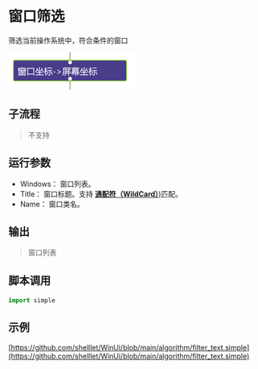 # 窗口筛选 
筛选当前操作系统中，符合条件的窗口


![action](./images/2022-11-17_184608.png ':size=90%')

## 子流程

> 不支持

## 运行参数

* Windows： 窗口列表。
* Title： 窗口标题。支持 [**通配符（WildCard）**)](./introduction/process/wildcard.md)匹配。
* Name： 窗口类名。 

## 输出

> 窗口列表


## 脚本调用

```python
import simple


```

## 示例

[https://github.com/shelllet/WinUi/blob/main/algorithm/filter_text.simple](https://github.com/shelllet/WinUi/blob/main/algorithm/filter_text.simple)

